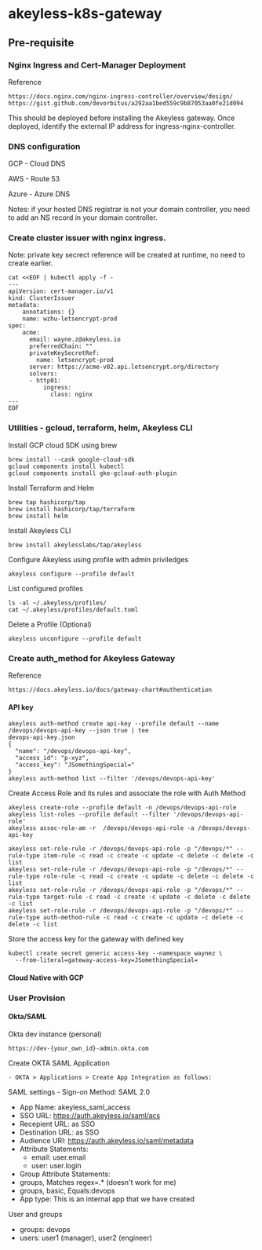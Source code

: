 # akeyless-k8s-gateway

## Pre-requisite

### Nginx Ingress and Cert-Manager Deployment
Reference
```
https://docs.nginx.com/nginx-ingress-controller/overview/design/
https://gist.github.com/devorbitus/a292aa1bed559c9b87053aa0fe21d094
```
This should be deployed before installing the Akeyless gateway.
Once deployed, identify the external IP address for ingress-nginx-controller.

### DNS configuration 
GCP - Cloud DNS

AWS - Route 53

Azure -  Azure DNS

Notes: if your hosted DNS registrar is not your domain controller, you need to add an NS
record in your domain controller.

### Create cluster issuer with nginx ingress. 

Note: private key secrect reference will be created at runtime, no need to create earlier.
```
cat <<EOF | kubectl apply -f -
---
apiVersion: cert-manager.io/v1
kind: ClusterIssuer
metadata:
    annotations: {}
    name: wzhu-letsencrypt-prod
spec:
    acme:
      email: wayne.z@akeyless.io
      preferredChain: ""
      privateKeySecretRef:
        name: letsencrypt-prod
      server: https://acme-v02.api.letsencrypt.org/directory
      solvers:
      - http01:
          ingress:
            class: nginx
---
EOF
```

### Utilities - gcloud, terraform, helm, Akeyless CLI
Install GCP cloud SDK using brew
```
brew install --cask google-cloud-sdk
gcloud components install kubectl
gcloud components install gke-gcloud-auth-plugin
```


Install Terraform and Helm
```
brew tap hashicorp/tap
brew install hashicorp/tap/terraform
brew install helm
```
Install Akeyless CLI
```
brew install akeylesslabs/tap/akeyless
```

Configure Akeyless using profile with admin priviledges
```
akeyless configure --profile default 
```

List configured profiles 
```
ls -al ~/.akeyless/profiles/
cat ~/.akeyless/profiles/default.toml
```
Delete a Profile (Optional)
```
akeyless unconfigure --profile default
```

### Create auth_method for Akeyless Gateway
Reference
```
https://docs.akeyless.io/docs/gateway-chart#authentication
```

#### API key
```
akeyless auth-method create api-key --profile default --name /devops/devops-api-key --json true | tee 
devops-api-key.json
{
  "name": "/devops/devops-api-key",
  "access_id": "p-xyz",
  "access_key": "JSomethingSpecial="
}
akeyless auth-method list --filter '/devops/devops-api-key'
```

Create Access Role and its rules and associate the role with Auth Method
```
akeyless create-role --profile default -n /devops/devops-api-role
akeyless list-roles --profile default --filter '/devops/devops-api-role'
akeyless assoc-role-am -r  /devops/devops-api-role -a /devops/devops-api-key

akeyless set-role-rule -r /devops/devops-api-role -p "/devops/*" --rule-type item-rule -c read -c create -c update -c delete -c delete -c list
akeyless set-role-rule -r /devops/devops-api-role -p "/devops/*" --rule-type role-rule -c read -c create -c update -c delete -c delete -c list
akeyless set-role-rule -r /devops/devops-api-role -p "/devops/*" --rule-type target-rule -c read -c create -c update -c delete -c delete -c list
akeyless set-role-rule -r /devops/devops-api-role -p "/devops/*" --rule-type auth-method-rule -c read -c create -c update -c delete -c delete -c list
```
Store the access key for the gateway with defined key
```
kubectl create secret generic access-key --namespace waynez \
  --from-literal=gateway-access-key=JSomethingSpecial=
```
#### Cloud Native with GCP 


### User Provision

#### Okta/SAML 
Okta dev instance (personal)
```
https://dev-{your_own_id}-admin.okta.com
```

Create OKTA SAML Application

    - OKTA > Applications > Create App Integration as follows:

SAML settings
    - Sign-on Method: SAML 2.0
- App Name: akeyless_saml_access
- SSO URL: https://auth.akeyless.io/saml/acs
- Recepient URL: as SSO
- Destination URL: as SSO
- Audience URI: https://auth.akeyless.io/saml/metadata
- Attribute Statements:
    - email: user.email
    - user: user.login
- Group Attribute Statements:
- groups, Matches regex=.* (doesn't work for me)
- groups, basic, Equals:devops
- App type: This is an internal app that we have created

User and groups
- groups: devops
- users: user1 (manager), user2 (engineer)


